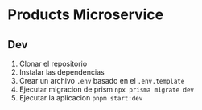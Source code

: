 # Products Microservice

## Dev

1. Clonar el repositorio
2. Instalar las dependencias
3. Crear un archivo `.env` basado en el `.env.template`
4. Ejecutar migracion de prism `npx prisma migrate dev`
5. Ejecutar la aplicacion `pnpm start:dev`